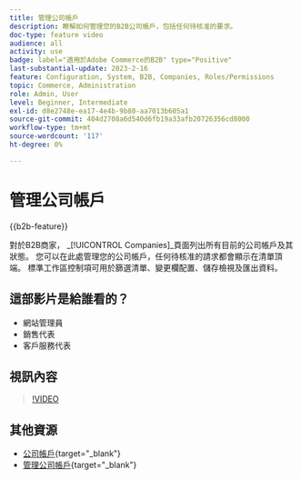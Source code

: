 ```yaml
---
title: 管理公司帳戶
description: 瞭解如何管理您的B2B公司帳戶，包括任何待核准的要求。
doc-type: feature video
audience: all
activity: use
badge: label="適用於Adobe Commerce的B2B" type="Positive"
last-substantial-update: 2023-2-16
feature: Configuration, System, B2B, Companies, Roles/Permissions
topic: Commerce, Administration
role: Admin, User
level: Beginner, Intermediate
exl-id: d8e2748e-ea17-4e4b-9b80-aa7013b605a1
source-git-commit: 404d2708a6d540d6fb19a33afb20726356cd8000
workflow-type: tm+mt
source-wordcount: '117'
ht-degree: 0%

---
```


# 管理公司帳戶

{{b2b-feature}}

對於B2B商家， _[!UICONTROL Companies]_頁面列出所有目前的公司帳戶及其狀態。 您可以在此處管理您的公司帳戶，任何待核准的請求都會顯示在清單頂端。 標準工作區控制項可用於篩選清單、變更欄配置、儲存檢視及匯出資料。

## 這部影片是給誰看的？

- 網站管理員
- 銷售代表
- 客戶服務代表

## 視訊內容

>[!VIDEO](https://video.tv.adobe.com/v/344447?quality=12&learn=on)

## 其他資源

- [公司帳戶](https://experienceleague.adobe.com/docs/commerce-admin/b2b/companies/account-companies.html){target="_blank"}
- [管理公司帳戶](https://experienceleague.adobe.com/docs/commerce-admin/b2b/companies/account-company-manage.html){target="_blank"}
